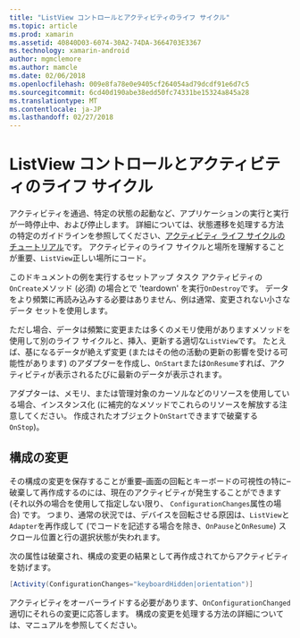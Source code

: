 ```yaml
---
title: "ListView コントロールとアクティビティのライフ サイクル"
ms.topic: article
ms.prod: xamarin
ms.assetid: 40840D03-6074-30A2-74DA-3664703E3367
ms.technology: xamarin-android
author: mgmclemore
ms.author: mamcle
ms.date: 02/06/2018
ms.openlocfilehash: 009e8fa78e0e9405cf264054ad79dcdf91e6d7c5
ms.sourcegitcommit: 6cd40d190abe38edd50fc74331be15324a845a28
ms.translationtype: MT
ms.contentlocale: ja-JP
ms.lasthandoff: 02/27/2018
---
```

# <a name="listview-and-the-activity-lifecycle"></a>ListView コントロールとアクティビティのライフ サイクル

アクティビティを通過、特定の状態の起動など、アプリケーションの実行と実行が一時停止中、および停止します。 詳細については、状態遷移を処理する方法の特定のガイドラインを参照してください、[アクティビティ ライフ サイクルのチュートリアル](~/android/app-fundamentals/activity-lifecycle/index.md)です。
アクティビティのライフ サイクルと場所を理解することが重要、`ListView`正しい場所にコード。

このドキュメントの例を実行するセットアップ タスク アクティビティの`OnCreate`メソッド (必須) の場合とで 'teardown' を実行`OnDestroy`です。 データをより頻繁に再読み込みする必要はありません、例は通常、変更されない小さなデータ セットを使用します。

ただし場合、データは頻繁に変更または多くのメモリ使用がありますメソッドを使用して別のライフ サイクルと、挿入、更新する適切な`ListView`です。 たとえば、基になるデータが絶えず変更 (またはその他の活動の更新の影響を受ける可能性があります) のアダプターを作成し、`OnStart`または`OnResume`すれば、アクティビティが表示されるたびに最新のデータが表示されます。

アダプターは、メモリ、または管理対象のカーソルなどのリソースを使用している場合、インスタンス化 (に補完的なメソッドでこれらのリソースを解放する注意してください。 作成されたオブジェクト`OnStart`できますで破棄する`OnStop`)。

<a name="Configuration_Changes" />

## <a name="configuration-changes"></a>構成の変更

その構成の変更を保存することが重要&ndash;画面の回転とキーボードの可視性の特に&ndash;破棄して再作成するのには、現在のアクティビティが発生することができます (それ以外の場合を使用して指定しない限り、 `ConfigurationChanges`属性の場合) です。 つまり、通常の状況では、デバイスを回転させる原因は、`ListView`と`Adapter`を再作成して (でコードを記述する場合を除き、`OnPause`と`OnResume`) スクロール位置と行の選択状態が失われます。

次の属性は破棄され、構成の変更の結果として再作成されてからアクティビティを妨げます。

```csharp
[Activity(ConfigurationChanges="keyboardHidden|orientation")]
```

アクティビティをオーバーライドする必要があります、`OnConfigurationChanged`適切にそれらの変更に応答します。 構成の変更を処理する方法の詳細については、マニュアルを参照してください。

